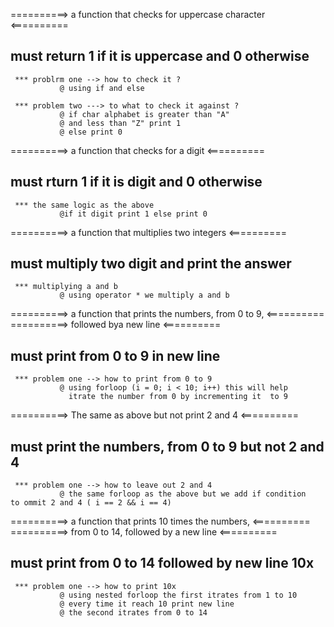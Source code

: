 ==========> a function that checks for uppercase character <==========
## must return 1 if it is uppercase and 0 otherwise
     *** problrm one --> how to check it ?
               @ using if and else
 
     *** problem two ---> to what to check it against ?
               @ if char alphabet is greater than "A" 
               @ and less than "Z" print 1 
               @ else print 0


==========> a function that checks for a digit <==========
## must rturn 1 if it is digit and 0 otherwise
     *** the same logic as the above 
               @if it digit print 1 else print 0



==========> a function that multiplies two integers <==========
## must multiply two digit and print the answer
     *** multiplying a and b
               @ using operator * we multiply a and b


==========> a function that prints the numbers, from 0 to 9, <==========
==========>          followed bya new line                   <==========
## must print from 0 to 9 in new line 
     *** problem one --> how to print from 0 to 9
               @ using forloop (i = 0; i < 10; i++) this will help 
                 itrate the number from 0 by incrementing it  to 9

==========> The same as above but not print 2 and 4 <==========
## must print  the numbers, from 0 to 9 but not 2 and 4 
     *** problem one --> how to leave out 2 and 4
               @ the same forloop as the above but we add if condition                   to ommit 2 and 4 ( i == 2 && i == 4)


==========> a function that prints 10 times the numbers, <==========    ==========> from 0 to 14, followed by a new line         <==========
## must print from 0 to 14 followed by new line 10x
     *** problem one --> how to print 10x 
               @ using nested forloop the first itrates from 1 to 10
               @ every time it reach 10 print new line
               @ the second itrates from 0 to 14
